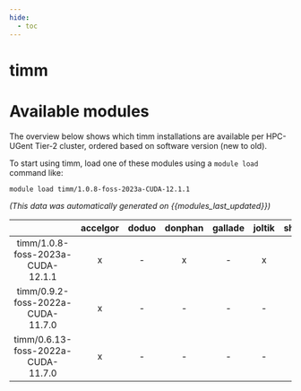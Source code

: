 ```yaml
---
hide:
  - toc
---
```


timm
====

# Available modules


The overview below shows which timm installations are available per HPC-UGent Tier-2 cluster, ordered based on software version (new to old).

To start using timm, load one of these modules using a `module load` command like:

```shell
module load timm/1.0.8-foss-2023a-CUDA-12.1.1
```

*(This data was automatically generated on {{modules_last_updated}})*  

| |accelgor|doduo|donphan|gallade|joltik|shinx|skitty|
| :---: | :---: | :---: | :---: | :---: | :---: | :---: | :---: |
|timm/1.0.8-foss-2023a-CUDA-12.1.1|x|-|x|-|x|-|-|
|timm/0.9.2-foss-2022a-CUDA-11.7.0|x|-|-|-|-|-|-|
|timm/0.6.13-foss-2022a-CUDA-11.7.0|x|-|-|-|-|-|-|
